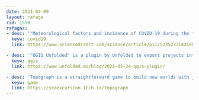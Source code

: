 ```yaml
---
date: 2021-04-09
layout: rafaga
rid: 1550
rafagas:
- desc: '"Meteorological factors and incidence of COVID-19 during the first wave of the pandemic in Catalonia (Spain): A multi-county study" study suggests that a warm and humid climate can reduce COVID-19 incidence'
  keyw: covid19
  link: https://www.sciencedirect.com/science/article/pii/S235277142100029X#

- desc: '"QGIS Unfolded" is a plugin by Unfolded to export projects into their platform, based in Deck.gl'
  keyw: qgis
  link: https://www.unfolded.ai/blog/2021-03-24-qgis-plugin/

- desc: 'Topograph is a straightforward game to build new worlds with just a piece of paper and a pen; it is ideal for entertaining kids and adults in these times of pandemics and confinement'
  keyw: game
  link: https://seaexcursion.itch.io/topograph
---
```

